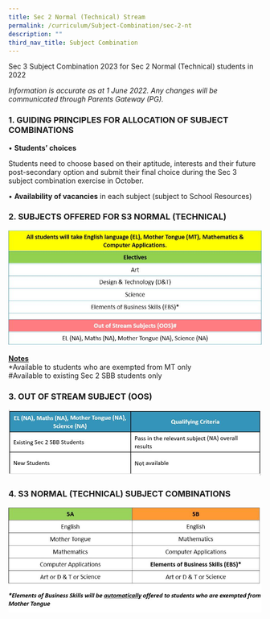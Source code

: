 ```yaml
---
title: Sec 2 Normal (Technical) Stream
permalink: /curriculum/Subject-Combination/sec-2-nt
description: ""
third_nav_title: Subject Combination
---
```

Sec 3 Subject Combination 2023 for Sec 2 Normal (Technical) students in 2022

_Information is accurate as at 1 June 2022. Any changes will be communicated through Parents Gateway (PG)._

### 1\. GUIDING PRINCIPLES FOR ALLOCATION OF SUBJECT COMBINATIONS
  

• **Students’ choices** 

Students need to choose based on their aptitude, interests and their future post-secondary option and submit their final choice during the Sec 3 subject combination exercise in October.

• **Availability of vacancies** in each subject (subject to School Resources) 


### 2\. SUBJECTS OFFERED FOR S3 NORMAL (TECHNICAL)

![](/images/NTNo2_new.jpeg)

<strong><u>Notes</u></strong>     
*Available to students who are exempted from MT only       
#Available to existing Sec 2 SBB students only

### 3\. OUT OF STREAM SUBJECT (OOS)

![](/images/NT2.jpeg)

### 4\. S3 NORMAL (TECHNICAL) SUBJECT COMBINATIONS

![](/images/NTNo4_new.jpeg)